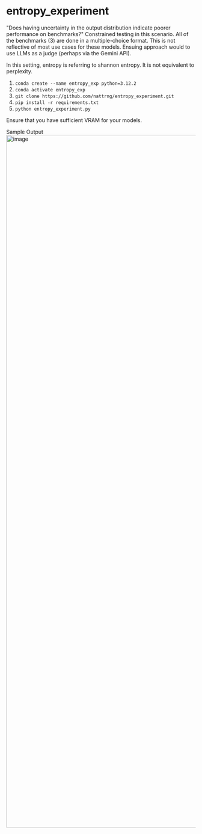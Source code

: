 # entropy_experiment
"Does having uncertainty in the output distribution indicate poorer performance on benchmarks?" Constrained testing in this scenario. All of the benchmarks (3) are done in a multiple-choice format.  This is not reflective of most use cases for these models. Ensuing approach would to use LLMs as a judge (perhaps via the Gemini API).

In this setting, entropy is referring to shannon entropy. It is not equivalent to perplexity.

1) ```conda create --name entropy_exp python=3.12.2```
2) ```conda activate entropy_exp```
3) ```git clone https://github.com/nattrng/entropy_experiment.git```
4) ```pip install -r requirements.txt```
5) ```python entropy_experiment.py```

Ensure that you have sufficient VRAM for your models.

Sample Output
<img width="3030" height="1843" alt="image" src="https://github.com/user-attachments/assets/7a84749d-3f9c-410c-ae75-c79524d2a54c" />
